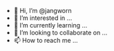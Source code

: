 - 👋 Hi, I’m @jangworn
- 👀 I’m interested in ...
- 🌱 I’m currently learning ...
- 💞️ I’m looking to collaborate on ...
- 📫 How to reach me ...

<!---
jangworn/jangworn is a ✨ special ✨ repository because its `README.md` (this file) appears on your GitHub profile.
You can click the Preview link to take a look at your changes.
--->
